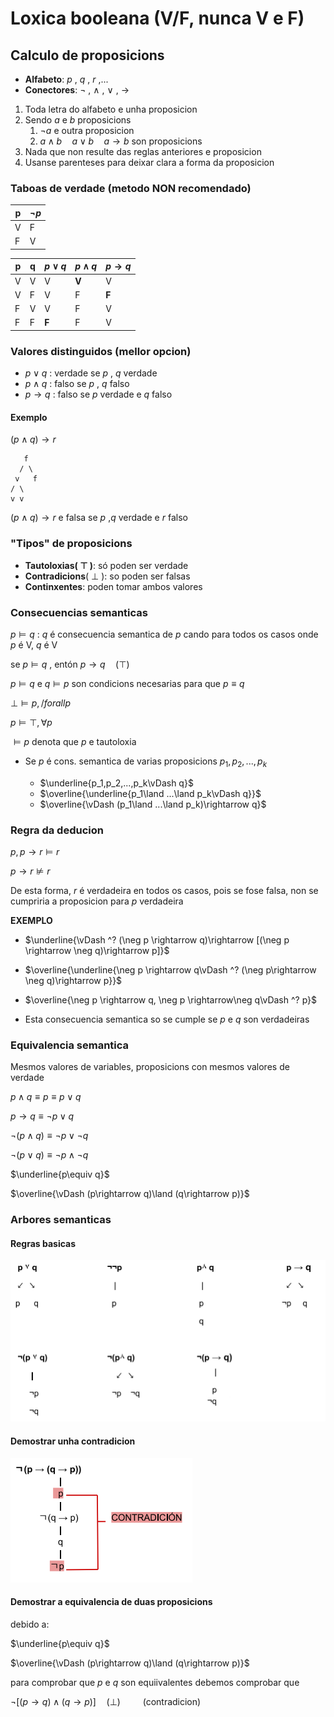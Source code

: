 # Loxica booleana (V/F, nunca V e F)

## Calculo de proposicions

- **Alfabeto**: $p$ , $q$ , $r$ ,...
- **Conectores**: $\neg$ , $\land$ , $\lor$ , $\rightarrow$

1. Toda letra do alfabeto e unha proposicion
2. Sendo $a$ e $b$ proposicions
    1. $\neg a$ e outra proposicion
    2. $a\land b\quad a\lor b\quad a\rightarrow b$ son proposicions
3. Nada que non resulte das reglas anteriores e proposicion
4. Usanse parenteses para deixar clara a forma da proposicion

### Taboas de verdade (metodo NON recomendado)

| p | $\neg p$ |
| - | -------- |
| V | F |
| F | V |

| p | q | $p\lor q$ | $p\land q$ | $p\rightarrow q$ |
| - | - | --------- | ---------- | ------------- |
| V | V | V | **V** | V |
| V | F | V | F | **F** |
| F | V | V | F | V |
| F | F | **F** | F | V |

### Valores distinguidos (mellor opcion)

- $p\lor q$ : verdade se $p$ , $q$ verdade 
- $p\land q$ : falso se $p$ , $q$ falso
- $p\rightarrow q$ : falso se $p$ verdade e $q$ falso

#### Exemplo

$(p\land q)\rightarrow r$
```
   f
  / \
 v   f
/ \
v v
```

$(p\land q)\rightarrow r$ e falsa se $p$ ,$q$ verdade e $r$ falso

### "Tipos" de proposicions

 - **Tautoloxias( $\top$ )**: só poden ser verdade
 - **Contradicions**( $\bot$ ): so poden ser falsas
 - **Continxentes**: poden tomar ambos valores



### Consecuencias semanticas

$p\vDash q$ : $q$ é consecuencia semantica de $p$ cando para todos os casos onde $p$ é V, $q$ é V

se $p\vDash q$ , entón $p\rightarrow q\quad (\top)$

$p\vDash q$ e $q\vDash p$ son condicions necesarias para que $p\equiv q$

$\bot \vDash p, /forall p$

$p\vDash \top ,\forall p$

$\vDash p$ denota que $p$ e tautoloxia

- Se $p$ é cons. semantica de varias proposicions $p_1,p_2,...,p_k$
        
    - $\underline{p_1,p_2,...,p_k\vDash q}$
    - $\overline{\underline{p_1\land ...\land p_k\vDash q}}$
    - $\overline{\vDash (p_1\land ...\land p_k)\rightarrow q}$

### Regra da deducion

$p,p\rightarrow r \vDash r$

$p\rightarrow r \nvDash r$

De esta forma, $r$ é verdadeira en todos os casos, pois se fose falsa, non se cumpriria  a proposicion para $p$ verdadeira

**EXEMPLO**

- $\underline{\vDash ^? (\neg p \rightarrow q)\rightarrow [(\neg p \rightarrow \neg q)\rightarrow p]}$
- $\overline{\underline{\neg p \rightarrow q\vDash ^? (\neg p\rightarrow \neg q)\rightarrow p}}$
- $\overline{\neg p \rightarrow q, \neg p \rightarrow\neg q\vDash ^? p}$

- Esta consecuencia semantica so se cumple se $p$ e $q$ son verdadeiras

### Equivalencia semantica 

Mesmos valores de variables, proposicions con mesmos valores de verdade


$p\land q \equiv p\equiv p\lor q$

$p\rightarrow q\equiv \neg p \lor q$

$\neg (p\land q)\equiv \neg p \lor \neg q$

$\neg (p\lor q)\equiv \neg p \land \neg q$


$\underline{p\equiv q}$

$\overline{\vDash (p\rightarrow q)\land (q\rightarrow p)}$

### Arbores semanticas

#### Regras basicas

![regras](images/reglasArbores.png "Regras")

#### Demostrar unha contradicion
 
![contradicion](images/contradicion.png "Contradicion")

#### Demostrar a equivalencia de duas proposicions

debido a:

$\underline{p\equiv q}$

$\overline{\vDash (p\rightarrow q)\land (q\rightarrow p)}$

para comprobar que $p$ e $q$ son equiivalentes debemos comprobar que

$\neg [(p\rightarrow q)\land (q\rightarrow p)]\quad (\bot)\qquad$ (contradicion)

